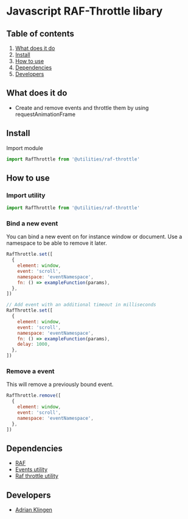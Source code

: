 # Javascript RAF-Throttle libary

## Table of contents

1. [What does it do](#markdown-header-what-does-it-do)
2. [Install](#markdown-header-install)
3. [How to use](#markdown-header-how-to-use)
4. [Dependencies](#markdown-header-dependencies)
5. [Developers](#markdown-header-developers)

## What does it do

- Create and remove events and throttle them by using requestAnimationFrame

## Install

Import module

```javascript
import RafThrottle from '@utilities/raf-throttle'
```

## How to use

### Import utility

```javascript
import RafThrottle from '@utilities/raf-throttle'
```

### Bind a new event

You can bind a new event on for instance window or document. Use a namespace to be able to remove it later.

```javascript
RafThrottle.set([
  {
    element: window,
    event: 'scroll',
    namespace: 'eventNamespace',
    fn: () => exampleFunction(params),
  },
])

// Add event with an additional timeout in milliseconds
RafThrottle.set([
  {
    element: window,
    event: 'scroll',
    namespace: 'eventNamespace',
    fn: () => exampleFunction(params),
    delay: 1000,
  },
])
```

### Remove a event

This will remove a previously bound event.

```javascript
RafThrottle.remove([
  {
    element: window,
    event: 'scroll',
    namespace: 'eventNamespace',
  },
])
```

## Dependencies

- [RAF](https://www.npmjs.com/package/raf)
- [Events utility](/utilities/events/)
- [Raf throttle utility](/utilities/raf-throttle/)

## Developers

- [Adrian Klingen](mailto:adrian.klingen@deptagency.com)
